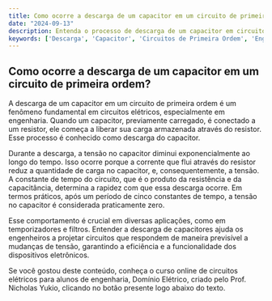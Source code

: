 ```yaml
---
title: Como ocorre a descarga de um capacitor em um circuito de primeira ordem?
date: "2024-09-13"
description: Entenda o processo de descarga de um capacitor em circuitos de primeira ordem e sua importância em aplicações práticas.
keywords: ['Descarga', 'Capacitor', 'Circuitos de Primeira Ordem', 'Engenharia Elétrica']
---
```


## Como ocorre a descarga de um capacitor em um circuito de primeira ordem?

A descarga de um capacitor em um circuito de primeira ordem é um fenômeno fundamental em circuitos elétricos, especialmente em engenharia. Quando um capacitor, previamente carregado, é conectado a um resistor, ele começa a liberar sua carga armazenada através do resistor. Esse processo é conhecido como descarga do capacitor.

Durante a descarga, a tensão no capacitor diminui exponencialmente ao longo do tempo. Isso ocorre porque a corrente que flui através do resistor reduz a quantidade de carga no capacitor, e, consequentemente, a tensão. A constante de tempo do circuito, que é o produto da resistência e da capacitância, determina a rapidez com que essa descarga ocorre. Em termos práticos, após um período de cinco constantes de tempo, a tensão no capacitor é considerada praticamente zero.

Esse comportamento é crucial em diversas aplicações, como em temporizadores e filtros. Entender a descarga de capacitores ajuda os engenheiros a projetar circuitos que respondem de maneira previsível a mudanças de tensão, garantindo a eficiência e a funcionalidade dos dispositivos eletrônicos.

Se você gostou deste conteúdo, conheça o curso online de circuitos elétricos para alunos de engenharia, Domínio Elétrico, criado pelo Prof. Nicholas Yukio, clicando no botão presente logo abaixo do texto.